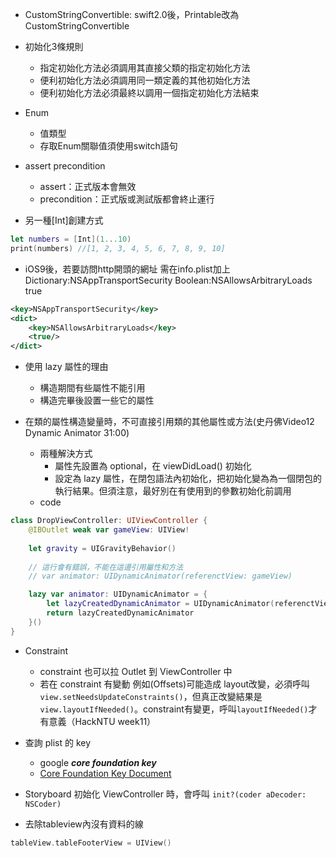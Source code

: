 - CustomStringConvertible: swift2.0後，Printable改為CustomStringConvertible

- 初始化3條規則
  - 指定初始化方法必須調用其直接父類的指定初始化方法
  - 便利初始化方法必須調用同一類定義的其他初始化方法
  - 便利初始化方法必須最終以調用一個指定初始化方法結束

- Enum
  - 值類型
  - 存取Enum關聯值須使用switch語句

- assert precondition
  - assert：正式版本會無效
  - precondition：正式版或測試版都會終止運行

- 另一種[Int]創建方式
```swift
let numbers = [Int](1...10)
print(numbers) //[1, 2, 3, 4, 5, 6, 7, 8, 9, 10]
```

- iOS9後，若要訪問http開頭的網址
需在info.plist加上 Dictionary:NSAppTransportSecurity  Boolean:NSAllowsArbitraryLoads true
```xml
<key>NSAppTransportSecurity</key>
<dict>
	<key>NSAllowsArbitraryLoads</key>
	<true/>
</dict>
```

- 使用 lazy 屬性的理由
  - 構造期間有些屬性不能引用
  - 構造完畢後設置一些它的屬性

- 在類的屬性構造變量時，不可直接引用類的其他屬性或方法(史丹佛Video12 Dynamic Animator 31:00)
  - 兩種解決方式
    - 屬性先設置為 optional，在 viewDidLoad() 初始化
    - 設定為 lazy 屬性，在閉包語法內初始化，把初始化變為為一個閉包的執行結果。但須注意，最好別在有使用到的參數初始化前調用
  - code
```swift
class DropViewController: UIViewController {
    @IBOutlet weak var gameView: UIView!
    
    let gravity = UIGravityBehavior()
    
    // 這行會有錯誤，不能在這邊引用屬性和方法
    // var animator: UIDynamicAnimator(referenctView: gameView)

    lazy var animator: UIDynamicAnimator = {
        let lazyCreatedDynamicAnimator = UIDynamicAnimator(referenctView: self.gameView)
        return lazyCreatedDynamicAnimator
    }()
}
```

- Constraint
  - constraint 也可以拉 Outlet 到 ViewController 中
  - 若在 constraint 有變動 例如(Offsets)可能造成 layout改變，必須呼叫 `view.setNeedsUpdateConstraints()`，但真正改變結果是 `view.layoutIfNeeded()`。constraint有變更，呼叫`layoutIfNeeded()`才有意義（HackNTU week11）


- 查詢 plist 的 key
  - google _**core foundation key**_
  - [Core Foundation Key Document](https://developer.apple.com/library/ios/documentation/General/Reference/InfoPlistKeyReference/Articles/CoreFoundationKeys.html)


- Storyboard 初始化 ViewController 時，會呼叫 `init?(coder aDecoder: NSCoder)`


- 去除tableview內沒有資料的線
```swift
tableView.tableFooterView = UIView()
```
